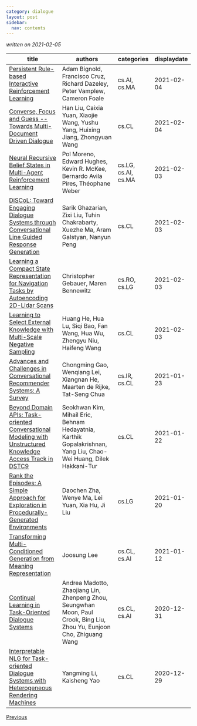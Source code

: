 ```yaml
---
category: dialogue
layout: post
sidebar:
  nav: contents
---
```



*written on 2021-02-05*

| title | authors | categories | displaydate |
| ----- | ----- | ----- | ----- |
| [Persistent Rule-based Interactive Reinforcement Learning](http://arxiv.org/abs/2102.02441v1) | Adam Bignold, Francisco Cruz, Richard Dazeley, Peter Vamplew, Cameron Foale | cs.AI, cs.MA | 2021-02-04 |
| [Converse, Focus and Guess -- Towards Multi-Document Driven Dialogue](http://arxiv.org/abs/2102.02435v1) | Han Liu, Caixia Yuan, Xiaojie Wang, Yushu Yang, Huixing Jiang, Zhongyuan Wang | cs.CL | 2021-02-04 |
| [Neural Recursive Belief States in Multi-Agent Reinforcement Learning](http://arxiv.org/abs/2102.02274v1) | Pol Moreno, Edward Hughes, Kevin R. McKee, Bernardo Avila Pires, Théophane Weber | cs.LG, cs.AI, cs.MA | 2021-02-03 |
| [DiSCoL: Toward Engaging Dialogue Systems through Conversational Line  Guided Response Generation](http://arxiv.org/abs/2102.02191v1) | Sarik Ghazarian, Zixi Liu, Tuhin Chakrabarty, Xuezhe Ma, Aram Galstyan, Nanyun Peng | cs.CL | 2021-02-03 |
| [Learning a Compact State Representation for Navigation Tasks by  Autoencoding 2D-Lidar Scans](http://arxiv.org/abs/2102.02127v1) | Christopher Gebauer, Maren Bennewitz | cs.RO, cs.LG | 2021-02-03 |
| [Learning to Select External Knowledge with Multi-Scale Negative Sampling](http://arxiv.org/abs/2102.02096v1) | Huang He, Hua Lu, Siqi Bao, Fan Wang, Hua Wu, Zhengyu Niu, Haifeng Wang | cs.CL | 2021-02-03 |
| [Advances and Challenges in Conversational Recommender Systems: A Survey](http://arxiv.org/abs/2101.09459v4) | Chongming Gao, Wenqiang Lei, Xiangnan He, Maarten de Rijke, Tat-Seng Chua | cs.IR, cs.CL | 2021-01-23 |
| [Beyond Domain APIs: Task-oriented Conversational Modeling with  Unstructured Knowledge Access Track in DSTC9](http://arxiv.org/abs/2101.09276v3) | Seokhwan Kim, Mihail Eric, Behnam Hedayatnia, Karthik Gopalakrishnan, Yang Liu, Chao-Wei Huang, Dilek Hakkani-Tur | cs.CL | 2021-01-22 |
| [Rank the Episodes: A Simple Approach for Exploration in  Procedurally-Generated Environments](http://arxiv.org/abs/2101.08152v2) | Daochen Zha, Wenye Ma, Lei Yuan, Xia Hu, Ji Liu | cs.LG | 2021-01-20 |
| [Transforming Multi-Conditioned Generation from Meaning Representation](http://arxiv.org/abs/2101.04257v1) | Joosung Lee | cs.CL, cs.AI | 2021-01-12 |
| [Continual Learning in Task-Oriented Dialogue Systems](http://arxiv.org/abs/2012.15504v1) | Andrea Madotto, Zhaojiang Lin, Zhenpeng Zhou, Seungwhan Moon, Paul Crook, Bing Liu, Zhou Yu, Eunjoon Cho, Zhiguang Wang | cs.CL, cs.AI | 2020-12-31 |
| [Interpretable NLG for Task-oriented Dialogue Systems with Heterogeneous  Rendering Machines](http://arxiv.org/abs/2012.14645v1) | Yangming Li, Kaisheng Yao | cs.CL | 2020-12-29 |

[Previous]({{site.url}}categories/dialogue/2020/12/29/dialogue.html)
